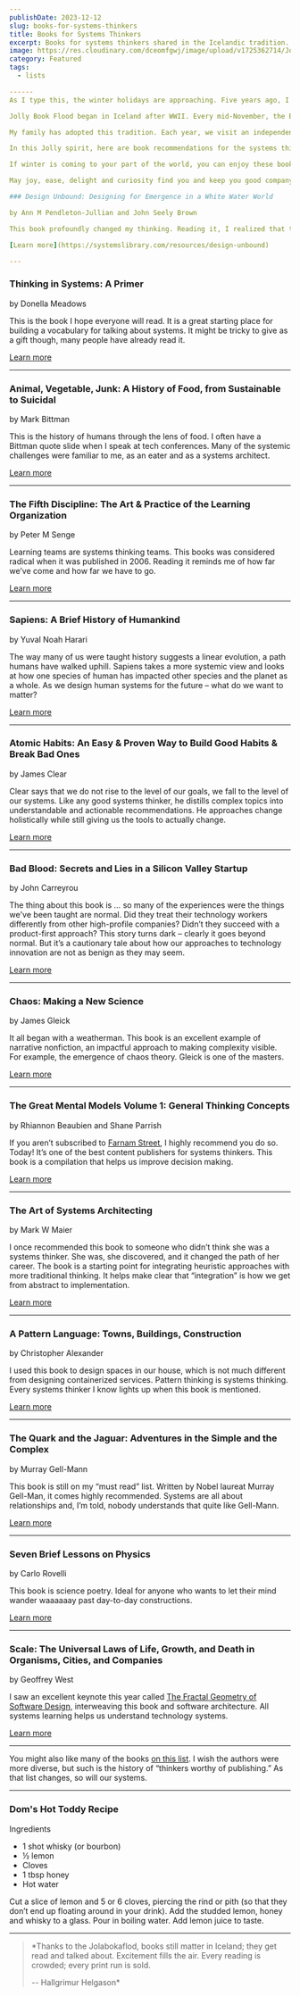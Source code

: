 ```yaml
---
publishDate: 2023-12-12
slug: books-for-systems-thinkers
title: Books for Systems Thinkers
excerpt: Books for systems thinkers shared in the Icelandic tradition.
image: https://res.cloudinary.com/dceomfgwj/image/upload/v1725362714/Jolabokaflod_ntsa7e.jpg
category: Featured
tags:
  - lists

------
As I type this, the winter holidays are approaching. Five years ago, I discovered the Icelandic book-loving tradition of Jólabókaflóðið, pronounced yo-la-bok-a-flot. Jolabokaflod roughly translates to Christmas Book Flood. The first English translation I read was “Jolly Book Flood”. I like that one.

Jolly Book Flood began in Iceland after WWII. Every mid-November, the Bókatíðindi, (Book Bulletin) is sent to every Icelandic household. On Christmas eve, books are given as gifts and then read together, while drinking a holiday beverage. I can’t imagine a better celebration.

My family has adopted this tradition. Each year, we visit an independent bookstore and buy whatever we want. For ourselves, each other, and other people. During the 2020 holiday season, one of our [favorite bookstores](https://www.oblongbooks.com/) offered after-hours shopping by reservation. We had the entire store to ourselves for an hour. Truly a wonderland.

In this Jolly spirit, here are book recommendations for the systems thinker in your life. Who is probably (also) you. Most of them aren't about "how to think in systems", they are examples of good nonlinear thinking.

If winter is coming to your part of the world, you can enjoy these books on a cold winter night. Perhaps with a hot toddy – I’ve included my husband’s favorite recipe.

May joy, ease, delight and curiosity find you and keep you good company.

### Design Unbound: Designing for Emergence in a White Water World

by Ann M Pendleton-Jullian and John Seely Brown

This book profoundly changed my thinking. Reading it, I realized that the systems challenges I faced were *systems* challenges, not *technology* challenges. My copy has highlights all through it. [I’m not alone in my enthusiasm](https://twitter.com/aleixmorgadas/status/1599356743183917056). 

[Learn more](https://systemslibrary.com/resources/design-unbound)

---
```


### Thinking in Systems: A Primer

by Donella Meadows

This is the book I hope everyone will read. It is a great starting place for building a vocabulary for talking about systems. It might be tricky to give as a gift though, many people have already read it.

[Learn more](https://systemslibrary.com/resources/thinking-in-systems)

---

### Animal, Vegetable, Junk: A History of Food, from Sustainable to Suicidal

by Mark Bittman

This is the history of humans through the lens of food. I often have a Bittman quote slide when I speak at tech conferences. Many of the systemic challenges were familiar to me, as an eater and as a systems architect. 

[Learn more](https://systemslibrary.com/resources/animal-vegetable-junk)

---

### The Fifth Discipline: The Art & Practice of the Learning Organization

by Peter M Senge

Learning teams are systems thinking teams. This books was considered radical when it was published in 2006. Reading it reminds me of how far we’ve come and how far we have to go. 

[Learn more](https://systemslibrary.com/resources/the-fifth-discipline)

---

### Sapiens: A Brief History of Humankind

by Yuval Noah Harari

The way many of us were taught history suggests a linear evolution, a path humans have walked uphill. Sapiens takes a more systemic view and looks at how one species of human has impacted other species and the planet as a whole. As we design human systems for the future – what do we want to matter? 

[Learn more](https://systemslibrary.com/resources/sapiens)

---

### Atomic Habits: An Easy & Proven Way to Build Good Habits & Break Bad Ones

by James Clear

Clear says that we do not rise to the level of our goals, we fall to the level of our systems. Like any good systems thinker, he distills complex topics into understandable and actionable recommendations. He approaches change holistically while still giving us the tools to actually change.

[Learn more](https://systemslibrary.com/resources/atomic-habits)

---

### Bad Blood: Secrets and Lies in a Silicon Valley Startup

by John Carreyrou

The thing about this book is … so many of the experiences were the things we've been taught are normal. Did they treat their technology workers differently from other high-profile companies? Didn’t they succeed with a product-first approach? This story turns dark – clearly it goes beyond normal. But it’s a cautionary tale about how our approaches to technology innovation are not as benign as they may seem. 

[Learn more](https://systemslibrary.com/resources/bad-blood)

---

### Chaos: Making a New Science

by James Gleick

It all began with a weatherman. This book is an excellent example of narrative nonfiction, an impactful approach to making complexity visible. For example, the emergence of chaos theory. Gleick is one of the masters. 

[Learn more](https://systemslibrary.com/resources/chaos)

---

### The Great Mental Models Volume 1: General Thinking Concepts

by Rhiannon Beaubien and Shane Parrish

If you aren’t subscribed to [Farnam Street](https://fs.blog/), I highly recommend you do so. Today! It’s one of the best content publishers for systems thinkers. This book is a compilation that helps us improve decision making. 

[Learn more](https://systemslibrary.com/resources/great-mental-models)

---

### The Art of Systems Architecting

by Mark W Maier

I once recommended this book to someone who didn’t think she was a systems thinker. She was, she discovered, and it changed the path of her career. The book is a starting point for integrating heuristic approaches with more traditional thinking. It helps make clear that “integration” is how we get from abstract to implementation.

[Learn more](https://systemslibrary.com/resources/art-systems-architecture)

---

### A Pattern Language: Towns, Buildings, Construction

by Christopher Alexander

I used this book to design spaces in our house, which is not much different from designing containerized services. Pattern thinking is systems thinking. Every systems thinker I know lights up when this book is mentioned. 

[Learn more](https://systemslibrary.com/resources/pattern-language)

---

### The Quark and the Jaguar: Adventures in the Simple and the Complex

by Murray Gell-Mann

This book is still on my “must read” list. Written by Nobel laureat Murray Gell-Man, it comes highly recommended. Systems are all about relationships and, I’m told, nobody understands that quite like Gell-Mann. 

[Learn more](https://systemslibrary.com/resources/quark-and-jaquar)

---

### Seven Brief Lessons on Physics

by Carlo Rovelli

This book is science poetry. Ideal for anyone who wants to let their mind wander waaaaaay past day-to-day constructions. 

[Learn more](https://systemslibrary.com/resources/seven-brief-lessons)

---

### Scale: The Universal Laws of Life, Growth, and Death in Organisms, Cities, and Companies

by Geoffrey West

I saw an excellent keynote this year called [The Fractal Geometry of Software Design,](https://speakerdeck.com/vladikk/fractal-geometry-of-software-design) interweaving this book and software architecture. All systems learning helps us understand technology systems. 

[Learn more](https://systemslibrary.com/resources/scale)

---

You might also like many of the books [on this list](https://fs.blog/books-recommend-someone-read-improve-general-knowledge-world/). I wish the authors were more diverse, but such is the history of “thinkers worthy of publishing.” As that list changes, so will our systems.

---

### Dom's Hot Toddy Recipe

Ingredients

- 1 shot whisky (or bourbon)
- ½ lemon
- Cloves
- 1 tbsp honey
- Hot water

Cut a slice of lemon and 5 or 6 cloves, piercing the rind or pith (so that they don’t end up floating around in your drink). Add the studded lemon, honey and whisky to a glass. Pour in boiling water. Add lemon juice to taste.

---

> *Thanks to the Jolabokaflod, books still matter in Iceland; they get read and talked about. Excitement fills the air. Every reading is crowded; every print run is sold.
> 
> -- Hallgrimur Helgason*
